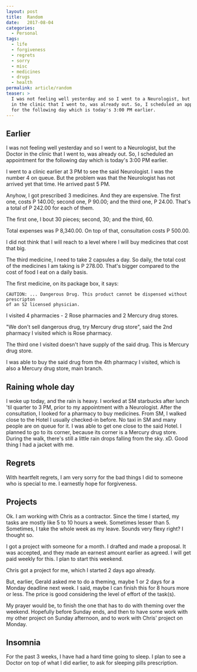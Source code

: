 ```yaml
---
layout: post
title:  Random
date:   2017-08-04
categories:
  - Personal
tags:
  - life
  - forgiveness
  - regrets
  - sorry
  - misc
  - medicines
  - drugs
  - health
permalink: article/random
teaser: >
  I was not feeling well yesterday and so I went to a Neurologist, but the Doctor
  in the clinic that I went to, was already out. So, I scheduled an appointment
  for the following day which is today's 3:00 PM earlier.
---
```


## Earlier

I was not feeling well yesterday and so I went to a Neurologist, but the Doctor
in the clinic that I went to, was already out. So, I scheduled an appointment for
the following day which is today's 3:00 PM earlier.

I went to a clinic earlier at 3 PM to see the said Neurologist. I was the number
4 on queue. But the problem was that the Neurologist has not arrived yet that
time. He arrived past 5 PM.

Anyhow, I got prescribed 3 medicines. And they are expensive. The first one,
costs P 140.00; second one, P 90.00; and the third one, P 24.00. That's a total
of P 242.00 for each of them.

The first one, I bout 30 pieces; second, 30; and the third, 60.

Total expenses was P 8,340.00. On top of that, consultation costs P 500.00.

I did not think that I will reach to a level where I will buy medicines that
cost that big.

The third medicine, I need to take 2 capsules a day. So daily, the total cost of
the medicines I am taking is P 278.00. That's bigger compared to the cost of food
I eat on a daily basis.

The first medicine, on its package box, it says:

```
CAUTION: ... Dangerous Drug. This product cannot be dispensed without prescripton
of an S2 licensed physician.
```

I visited 4 pharmacies - 2 Rose pharmacies and 2 Mercury drug stores.

"We don't sell dangerous drug, try Mercury drug store", said the 2nd pharmacy I
visited which is Rose pharmacy.

The third one I visited doesn't have supply of the said drug. This is Mercury
drug store.

I was able to buy the said drug from the 4th pharmacy I visited, which is also
a Mercury drug store, main branch.

## Raining whole day

I woke up today, and the rain is heavy. I worked at SM starbucks after lunch 'til
quarter to 3 PM, prior to my appointment with a Neurologist.  After the
consultation, I looked for a pharmacy to buy medicines. From SM, I walked close
to the Hotel I usually checked-in before. No taxi in SM and many people are on
queue for it. I was able to get one close to the said Hotel. I planned to go to
its corner, because its corner is a Mercury drug store. During the walk, there's
still a little rain drops falling from the sky. xD. Good thing I had a jacket
with me.

## Regrets

With heartfelt regrets, I am very sorry for the bad things I did to someone who
is special to me. I earnestly hope for forgiveness.

## Projects

Ok. I am working with Chris as a contractor. Since the time I started, my tasks
are mostly like 5 to 10 hours a week. Sometimes lesser than 5. Sometimes, I take
the whole week as my leave. Sounds very flexy right? I thought so.

I got a project with someone for a month. I drafted and made a proposal. It was
accepted, and they made an earnest amount earlier as agreed. I will get paid
weekly for this. I plan to start this weekend.

Chris got a project for me, which I started 2 days ago already.

But, earlier, Gerald asked me to do a theming, maybe 1 or 2 days for a Monday
deadline next week. I said, maybe I can finish this for 8 hours more or less. The
price is good considering the level of effort of the task(s).

My prayer would be, to finish the one that has to do with theming over the
weekend. Hopefully before Sunday ends, and then to have some work with my other
project on Sunday afternoon, and to work with Chris' project on Monday.

## Insomnia

For the past 3 weeks, I have had a hard time going to sleep. I plan to see a
Doctor on top of what I did earlier, to ask for sleeping pills prescription.
